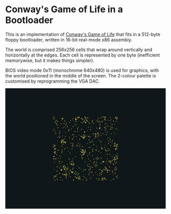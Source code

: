 # Conway's Game of Life in a Bootloader

This is an implementation of [Conway's Game of Life](https://en.wikipedia.org/wiki/Conway%27s_Game_of_Life) that fits in a 512-byte floppy bootloader, written in 16-bit real-mode x86 assembly.

The world is comprised 256x256 cells that wrap around vertically and horizontally at the edges. Each cell is represented by one byte (inefficient memorywise, but it makes things simpler).

BIOS video mode 0x11 (monochrome 640x480) is used for graphics, with the world positioned in the middle of the screen. The 2-colour palette is customised by reprogramming the VGA DAC.

![Screenshot](screenshot.png)

